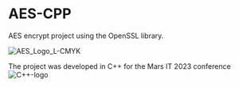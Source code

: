 # AES-CPP
AES encrypt project using the OpenSSL library.

![AES_Logo_L-CMYK](https://user-images.githubusercontent.com/107361187/222495173-1ade4a44-216f-4856-9b49-a635c9859e0f.jpg)

The project was developed in C++ for the Mars IT 2023 conference
![C++-logo](https://user-images.githubusercontent.com/107361187/222495374-ffd70014-f536-4160-9da3-9345cbd019e7.png)
